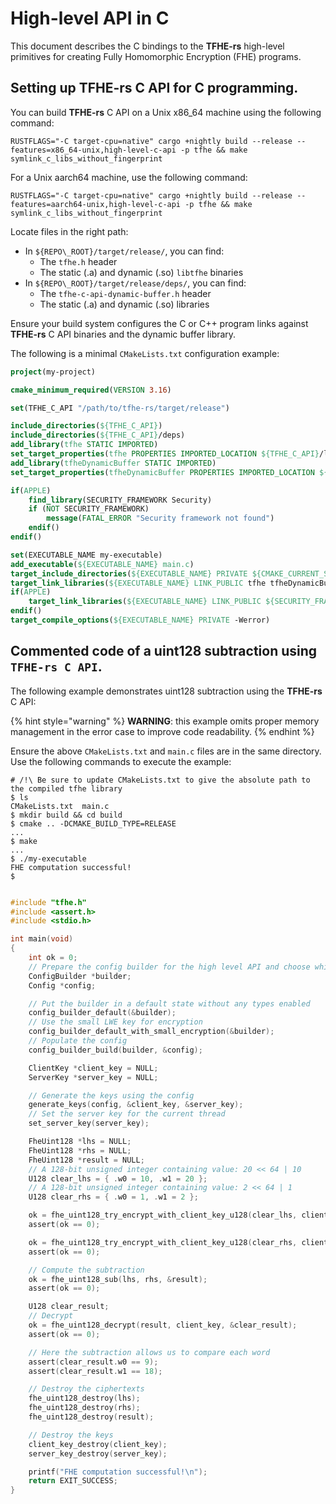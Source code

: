 # High-level API in C

This document describes the C bindings to the **TFHE-rs** high-level primitives for creating Fully Homomorphic Encryption (FHE) programs.

## Setting up TFHE-rs C API for C programming.

You can build **TFHE-rs** C API on a Unix x86\_64 machine using the following command:

```shell
RUSTFLAGS="-C target-cpu=native" cargo +nightly build --release --features=x86_64-unix,high-level-c-api -p tfhe && make symlink_c_libs_without_fingerprint
```

For a Unix aarch64 machine, use the following command:

```shell
RUSTFLAGS="-C target-cpu=native" cargo +nightly build --release --features=aarch64-unix,high-level-c-api -p tfhe && make symlink_c_libs_without_fingerprint
```

Locate files in the right path:

* In `${REPO\_ROOT}/target/release/`, you can find:
  * The `tfhe.h` header
  * The static (.a) and dynamic (.so) `libtfhe` binaries
* In `${REPO\_ROOT}/target/release/deps/`, you can find:
  * The `tfhe-c-api-dynamic-buffer.h` header
  * The static (.a) and dynamic (.so) libraries

Ensure your build system configures the C or C++ program links against **TFHE-rs** C API binaries and the dynamic buffer library.

The following is a minimal `CMakeLists.txt` configuration example:

```cmake
project(my-project)

cmake_minimum_required(VERSION 3.16)

set(TFHE_C_API "/path/to/tfhe-rs/target/release")

include_directories(${TFHE_C_API})
include_directories(${TFHE_C_API}/deps)
add_library(tfhe STATIC IMPORTED)
set_target_properties(tfhe PROPERTIES IMPORTED_LOCATION ${TFHE_C_API}/libtfhe.a)
add_library(tfheDynamicBuffer STATIC IMPORTED)
set_target_properties(tfheDynamicBuffer PROPERTIES IMPORTED_LOCATION ${TFHE_C_API}/deps/libtfhe_c_api_dynamic_buffer.a)

if(APPLE)
    find_library(SECURITY_FRAMEWORK Security)
    if (NOT SECURITY_FRAMEWORK)
        message(FATAL_ERROR "Security framework not found")
    endif()
endif()

set(EXECUTABLE_NAME my-executable)
add_executable(${EXECUTABLE_NAME} main.c)
target_include_directories(${EXECUTABLE_NAME} PRIVATE ${CMAKE_CURRENT_SOURCE_DIR})
target_link_libraries(${EXECUTABLE_NAME} LINK_PUBLIC tfhe tfheDynamicBuffer m pthread dl)
if(APPLE)
    target_link_libraries(${EXECUTABLE_NAME} LINK_PUBLIC ${SECURITY_FRAMEWORK})
endif()
target_compile_options(${EXECUTABLE_NAME} PRIVATE -Werror)
```

## Commented code of a uint128 subtraction using `TFHE-rs C API`.

The following example demonstrates uint128 subtraction using the **TFHE-rs** C API:

{% hint style="warning" %}
**WARNING**: this example omits proper memory management in the error case to improve code readability.
{% endhint %}

Ensure the above `CMakeLists.txt` and `main.c` files are in the same directory. Use the following commands to execute the example:

```shell
# /!\ Be sure to update CMakeLists.txt to give the absolute path to the compiled tfhe library
$ ls
CMakeLists.txt  main.c
$ mkdir build && cd build
$ cmake .. -DCMAKE_BUILD_TYPE=RELEASE
...
$ make
...
$ ./my-executable
FHE computation successful!
$
```

```c

#include "tfhe.h"
#include <assert.h>
#include <stdio.h>

int main(void)
{
    int ok = 0;
    // Prepare the config builder for the high level API and choose which types to enable
    ConfigBuilder *builder;
    Config *config;

    // Put the builder in a default state without any types enabled
    config_builder_default(&builder);
    // Use the small LWE key for encryption
    config_builder_default_with_small_encryption(&builder);
    // Populate the config
    config_builder_build(builder, &config);

    ClientKey *client_key = NULL;
    ServerKey *server_key = NULL;

    // Generate the keys using the config
    generate_keys(config, &client_key, &server_key);
    // Set the server key for the current thread
    set_server_key(server_key);

    FheUint128 *lhs = NULL;
    FheUint128 *rhs = NULL;
    FheUint128 *result = NULL;
    // A 128-bit unsigned integer containing value: 20 << 64 | 10
    U128 clear_lhs = { .w0 = 10, .w1 = 20 };
    // A 128-bit unsigned integer containing value: 2 << 64 | 1
    U128 clear_rhs = { .w0 = 1, .w1 = 2 };

    ok = fhe_uint128_try_encrypt_with_client_key_u128(clear_lhs, client_key, &lhs);
    assert(ok == 0);

    ok = fhe_uint128_try_encrypt_with_client_key_u128(clear_rhs, client_key, &rhs);
    assert(ok == 0);

    // Compute the subtraction
    ok = fhe_uint128_sub(lhs, rhs, &result);
    assert(ok == 0);

    U128 clear_result;
    // Decrypt
    ok = fhe_uint128_decrypt(result, client_key, &clear_result);
    assert(ok == 0);

    // Here the subtraction allows us to compare each word
    assert(clear_result.w0 == 9);
    assert(clear_result.w1 == 18);

    // Destroy the ciphertexts
    fhe_uint128_destroy(lhs);
    fhe_uint128_destroy(rhs);
    fhe_uint128_destroy(result);

    // Destroy the keys
    client_key_destroy(client_key);
    server_key_destroy(server_key);

    printf("FHE computation successful!\n");
    return EXIT_SUCCESS;
}
```
